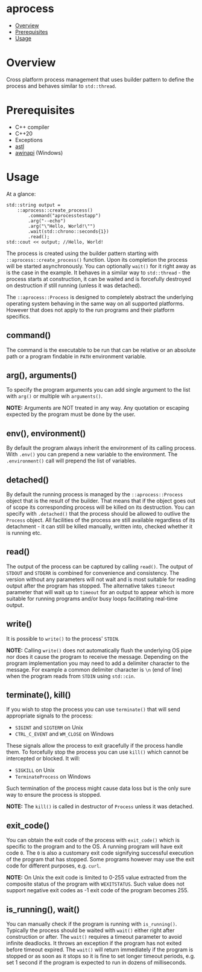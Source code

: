 # aprocess

-   [Overview](#overview)
-   [Prerequisites](#prerequisites)
-   [Usage](#usage)

# Overview

Cross platform process management that uses builder pattern to define the process and behaves similar to `std::thread`.

# Prerequisites

-   C++ compiler
-   C++20
-   Exceptions
-   [astl](/projects/astl/readme.md)
-   [awinapi](/projects/awinapi/readme.md) (Windows)

# Usage

At a glance:

```
std::string output = 
    ::aprocess::create_process()
        .command("aprocesstestapp")
        .arg("--echo")
        .arg("\"Hello, World!\"")
        .wait(std::chrono::seconds{1})
        .read();
std::cout << output; //Hello, World!
```

The process is created using the builder pattern starting with `::aprocess::create_process()` function. Upon its completion the process will be started asynchronously. You can optionally `wait()` for it right away as is the case in the example. It behaves in a similar way to `std::thread` - the process starts at construction, it can be waited and is forcefully destroyed on destruction if still running (unless it was detached).

The `::aprocess::Process` is designed to completely abstract the underlying operating system behaving in the same way on all supported platforms. However that does not apply to the run programs and their platform specifics.

## command()

The command is the executable to be run that can be relative or an absolute path or a program findable in `PATH` environment variable.

## arg(), arguments()

To specify the program arguments you can add single argument to the list with `arg()` or multiple wih `arguments()`.

**NOTE:** Arguments are NOT treated in any way. Any quotation or escaping expected by the program must be done by the user.

## env(), environment()

By default the program always inherit the environment of its calling process. With `.env()` you can prepend a new variable to the environment. The `.environment()` call will prepend the list of variables.

## detached()

By default the running process is managed by the `::aprocess::Process` object that is the result of the builder. That means that if the object goes out of scope its corresponding process will be killed on its destruction. You can specify with `.detached()` that the process should be allowed to outlive the `Process` object. All facilities of the process are still available regardless of its detachment - it can still be killed manually, written into, checked whether it is running etc.

## read()

The output of the process can be captured by calling `read()`. The output of `STDOUT` and `STDERR` is combined for convenience and consistency. The version without any parameters will not wait and is most suitable for reading output after the program has stopped. The alternative takes `timeout` parameter that will wait up to `timeout` for an output to appear which is more suitable for running programs and/or busy loops facilitating real-time output.

## write()

It is possible to `write()` to the process' `STDIN`.

**NOTE:** Calling `write()` does not automatically flush the underlying OS pipe nor does it cause the program to receive the message. Depending on the program implementation you may need to add a delimiter character to the message. For example a common delimiter character is `\n` (end of line) when the program reads from `STDIN` using `std::cin`.

## terminate(), kill()

If you wish to stop the process you can use `terminate()` that will send appropriate signals to the process:

-   `SIGINT` and `SIGTERM` on Unix
-   `CTRL_C_EVENT` and `WM_CLOSE` on Windows

These signals allow the process to exit gracefully if the process handle them. To forcefully stop the process you can use `kill()` which cannot be intercepted or blocked. It will:

-   `SIGKILL` on Unix
-   `TerminateProcess` on Windows

Such termination of the process might cause data loss but is the only sure way to ensure the process is stopped.

**NOTE:** The `kill()` is called in destructor of `Process` unless it was detached.

## exit_code()

You can obtain the exit code of the process with `exit_code()` which is specific to the program and to the OS. A running program will have exit code `0`. The `0` is also a customary exit code signifying successful execution of the program that has stopped. Some programs however may use the exit code for different purposes, e.g. `curl`.

**NOTE:** On Unix the exit code is limited to 0-255 value extracted from the composite status of the program with `WEXITSTATUS`. Such value does not support negative exit codes as -1 exit code of the program becomes 255.

## is_running(), wait()

You can manually check if the program is running with `is_running()`. Typically the process should be waited with `wait()` either right after construction or after. The `wait()` requires a timeout parameter to avoid infinite deadlocks. It throws an exception if the program has not exited before timeout expired. The `wait()` will return immediately if the program is stopped or as soon as it stops so it is fine to set longer timeout periods, e.g. set 1 second if the program is expected to run in dozens of milliseconds.
